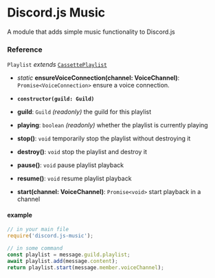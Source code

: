 # Discord.js Music
A module that adds simple music functionality to Discord.js

### Reference
`Playlist` *extends* [`CassettePlaylist`](https://github.com/appellation/cassette#reference)
- *static* **ensureVoiceConnection(channel: VoiceChannel)**: `Promise<VoiceConnection>` ensure a voice connection.

- **`constructor(guild: Guild)`**

- **guild**: `Guild` *(readonly)* the guild for this playlist
- **playing**: `boolean` *(readonly)* whether the playlist is currently playing

- **stop()**: `void` temporarily stop the playlist without destroying it
- **destroy()**: `void` stop the playlist and destroy it
- **pause()**: `void` pause playlist playback
- **resume()**: `void` resume playlist playback
- **start(channel: VoiceChannel)**: `Promise<void>` start playback in a channel

#### example
```js
// in your main file
require('discord.js-music');

// in some command
const playlist = message.guild.playlist;
await playlist.add(message.content);
return playlist.start(message.member.voiceChannel);
```

